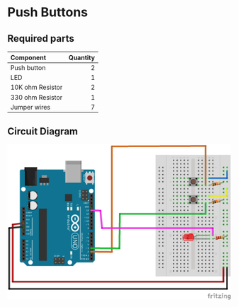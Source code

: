 # Push Buttons

## Required parts

| Component | Quantity |
| :--------- | -------: |
| Push button | 2 |
| LED       | 1 |
| 10K ohm Resistor  | 2 |
| 330 ohm Resistor | 1 |
| Jumper wires | 7 |

## Circuit Diagram

![](experiments/push_buttons/images/push_buttons_bb.png)